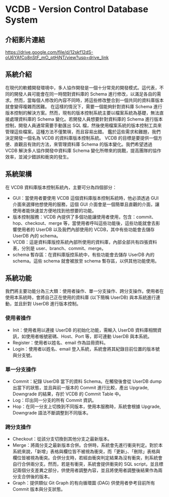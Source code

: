 # VCDB - Version Control Database System

## 介紹影片連結
https://drive.google.com/file/d/12skf12dS-oU6YAfCo8nStF_mO_ptHjNT/view?usp=drive_link

## 系統介紹
在現代的軟體開發環境中，多人協作開發是一個十分常見的開發模式。這代表，不同的開發人員可能會在同一時間對資料庫的 Schema 進行修改，以滿足各自的需求。然而，當每個人修改的內容不同時，將這些修改整合到一個共同的資料庫版本就會變得複雜而困難。
在這樣的情況下，需要一個能夠針對資料庫 Schema 進行版本控制的解決方案。然而，現有的版本控制系統主要以檔案系統為基礎，無法直接處理資料庫的 Schema 變化。若開發人員想要針對資料庫的 Schema 進行版本控制，開發人員通常需要手動匯出 SQL 檔，然後使用檔案系統的版本控制工具來管理這些檔案。這種方法不僅繁瑣，而且容易出錯。
鑑於這些需求和難題，我們決定開發一個名為 VCDB 的資料庫版本控制系統。 VCDB 的目標是要提供一個方便、直觀且有效的方法，來管理資料庫 Schema 的版本變化。我們希望透過 VCDB 解決多人協作開發中資料庫 Schema 變化所帶來的挑戰，提高團隊的協作效率，並減少錯誤和衝突的發生。

## 系統架構
在 VCDB 資料庫版本控制系統內，主要可分為四個部分：
- GUI：當使用者要使用 VCDB 這個資料庫版本控制系統時，他必須透過 GUI 介面來選擇他想使用的服務，這個 GUI 介面會是一個簡單且直觀的介面，讓使用者能快速並方便地找到他想要的功能。
- 版本控制服務：VCDB 內提供了多個功能讓使用者使用，包含：commit、hop、checkout、merge 等，當使用者呼叫這些功能後，這些功能就會去影響使用者的 UserDB 以及我們內部使用的 VCDB，其中有些功能會去儲存 UserDB 內的 schema。
- VCDB：這是資料庫版控系統內部所使用的資料庫，內部全部共有四張資料表，分別是 user、branch、commit、merge。
- schema 暫存區：在資料庫版控系統中，有些功能會去儲存 UserDB 內的 schema。這些 schema 就會被放至 schema 暫存區，以供其他功能使用。

## 系統功能
我們將主要功能分為三大類：使用者操作、單一分支操作、跨分支操作。使用者在使用本系統時，會將自己正在使用的資料庫 (以下簡稱 UserDB) 與本系統進行連動，並且針對 UserDB 進行版本控制。
### 使用者操作
- Init：使用者用以連接 UserDB 的初始化功能，需輸入 UserDB 資料庫相關資訊，如使用者帳號密碼、Host、Port 等，即可連動 UserDB 與本系統。
- Register：使用者以姓名、email 作為註冊資料。
- Login：使用者以姓名、email 登入系統，系統會將其紀錄目前位置的版本號與分支號。
### 單一分支操作
- Commit：紀錄 UserDB 當下的資料 Schema。在觸發後會從 UserDB dump 出當下的狀態，並且與前一版本的 Commit 進行比較，產出 Upgrade, Downgrade 的結果，存於 VCDB 的 Commit Table 中。
- Log：印出同一分支的所有 Commit 資訊。
- Hop：在同一分支上切換到不同版本，使用本服務時，系統會根據 Upgrade, Downgrade 語法不斷調整到不同版本。
### 跨分支操作
- Checkout：從該分支切換到其他分支之最新版本。
- Merge：將兩分支之最新版本合併。合併時，系統會先進行衝突判定。對於本系統來說，「新增」表格與欄位皆不被視為衝突，而「更新」、「刪除」表格與欄位皆被視為衝突。合併分支時，若經由衝突判定結果為沒有衝突，則系統會自行合併兩分支。然而，若是有衝突，系統會提供衝突的 SQL script，並且標記兩個分支差異之部分，供使用者調整內容，並且將使用者調整後結果作為兩分支合併後的版本。
- Graph：提供類似 Git Graph 的有向循環圖 (DAG) 供使用者參考目前所有 Commit 版本與分支狀態。

